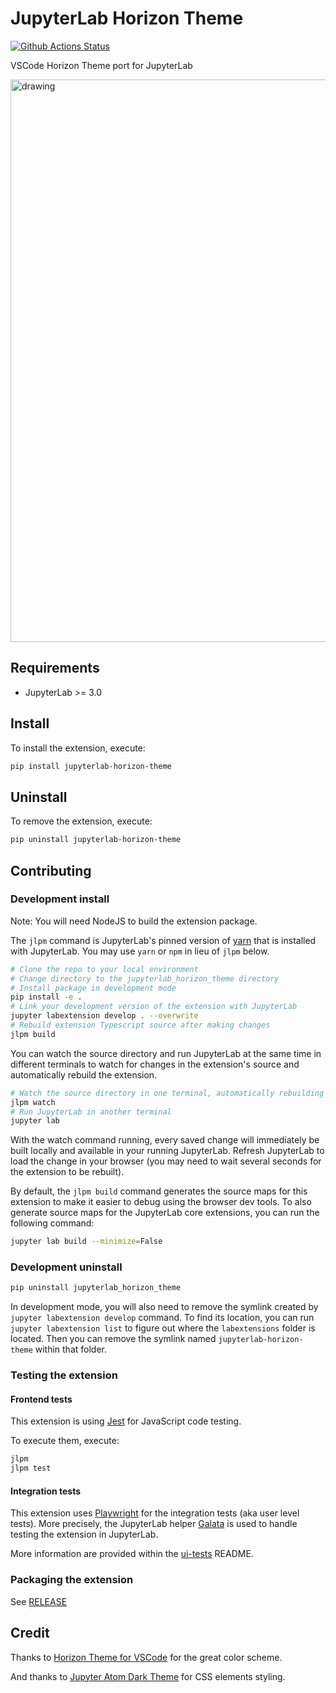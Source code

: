# JupyterLab Horizon Theme

[![Github Actions Status](https://github.com/mohirio/jupyterlab-horizon-theme/workflows/Build/badge.svg)](https://github.com/mohirio/jupyterlab-horizon-theme/actions/workflows/build.yml)

VSCode Horizon Theme port for JupyterLab

<img src="https://user-images.githubusercontent.com/29782314/205481377-6d9266ef-6c88-442b-9aca-64c1d20762ee.png" alt="drawing" width="900"/>

## Requirements

- JupyterLab >= 3.0

## Install

To install the extension, execute:

```bash
pip install jupyterlab-horizon-theme
```

## Uninstall

To remove the extension, execute:

```bash
pip uninstall jupyterlab-horizon-theme
```

## Contributing

### Development install

Note: You will need NodeJS to build the extension package.

The `jlpm` command is JupyterLab's pinned version of
[yarn](https://yarnpkg.com/) that is installed with JupyterLab. You may use
`yarn` or `npm` in lieu of `jlpm` below.

```bash
# Clone the repo to your local environment
# Change directory to the jupyterlab_horizon_theme directory
# Install package in development mode
pip install -e .
# Link your development version of the extension with JupyterLab
jupyter labextension develop . --overwrite
# Rebuild extension Typescript source after making changes
jlpm build
```

You can watch the source directory and run JupyterLab at the same time in different terminals to watch for changes in the extension's source and automatically rebuild the extension.

```bash
# Watch the source directory in one terminal, automatically rebuilding when needed
jlpm watch
# Run JupyterLab in another terminal
jupyter lab
```

With the watch command running, every saved change will immediately be built locally and available in your running JupyterLab. Refresh JupyterLab to load the change in your browser (you may need to wait several seconds for the extension to be rebuilt).

By default, the `jlpm build` command generates the source maps for this extension to make it easier to debug using the browser dev tools. To also generate source maps for the JupyterLab core extensions, you can run the following command:

```bash
jupyter lab build --minimize=False
```

### Development uninstall

```bash
pip uninstall jupyterlab_horizon_theme
```

In development mode, you will also need to remove the symlink created by `jupyter labextension develop`
command. To find its location, you can run `jupyter labextension list` to figure out where the `labextensions`
folder is located. Then you can remove the symlink named `jupyterlab-horizon-theme` within that folder.

### Testing the extension

#### Frontend tests

This extension is using [Jest](https://jestjs.io/) for JavaScript code testing.

To execute them, execute:

```sh
jlpm
jlpm test
```

#### Integration tests

This extension uses [Playwright](https://playwright.dev/docs/intro/) for the integration tests (aka user level tests).
More precisely, the JupyterLab helper [Galata](https://github.com/jupyterlab/jupyterlab/tree/master/galata) is used to handle testing the extension in JupyterLab.

More information are provided within the [ui-tests](./ui-tests/README.md) README.

### Packaging the extension

See [RELEASE](RELEASE.md)

## Credit

Thanks to [Horizon Theme for VSCode](https://horizontheme.com) for the great color scheme.

And thanks to [Jupyter Atom Dark Theme](https://github.com/BurglarBenson/Jupyter-Atom-Dark-Theme) for CSS elements styling.
